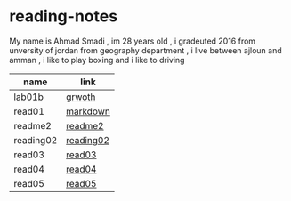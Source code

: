 # reading-notes
My name is Ahmad Smadi , im 28 years old , i gradeuted 2016 from unversity of jordan from geography department , i live between ajloun and amman , i like to play boxing and i like to driving 


| name | link  | 
| ------|------- |
| lab01b   |[grwoth](growth) |
|read01    |[markdown](readme1)  |
| readme2  |[readme2](readme2) | 
| reading02|[reading02](reading02) |
| read03   |[read03](read03) |
| read04   |[read04](read04) | 
| read05   |[read05](https://ahmad-smadi.github.io/reading-notes/read05.md)  |

